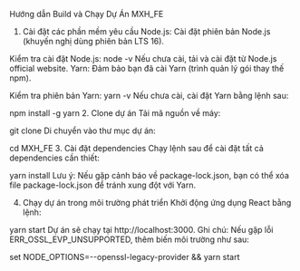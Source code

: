 Hướng dẫn Build và Chạy Dự Án MXH_FE
1. Cài đặt các phần mềm yêu cầu
Node.js: Cài đặt phiên bản Node.js (khuyến nghị dùng phiên bản LTS  16).

Kiểm tra cài đặt Node.js:
node -v
Nếu chưa cài, tải và cài đặt từ Node.js official website.
Yarn: Đảm bảo bạn đã cài Yarn (trình quản lý gói thay thế npm).

Kiểm tra phiên bản Yarn:
yarn -v
Nếu chưa cài, cài đặt Yarn bằng lệnh sau:

npm install -g yarn
2. Clone dự án
Tải mã nguồn về máy:

git clone <repository-url>
Di chuyển vào thư mục dự án:

cd MXH_FE
3. Cài đặt dependencies
Chạy lệnh sau để cài đặt tất cả dependencies cần thiết:

yarn install
Lưu ý: Nếu gặp cảnh báo về package-lock.json, bạn có thể xóa file package-lock.json để tránh xung đột với Yarn.

4. Chạy dự án trong môi trường phát triển
Khởi động ứng dụng React bằng lệnh:


yarn start
Dự án sẽ chạy tại http://localhost:3000.
Ghi chú: Nếu gặp lỗi ERR_OSSL_EVP_UNSUPPORTED, thêm biến môi trường như sau:

set NODE_OPTIONS=--openssl-legacy-provider && yarn start
